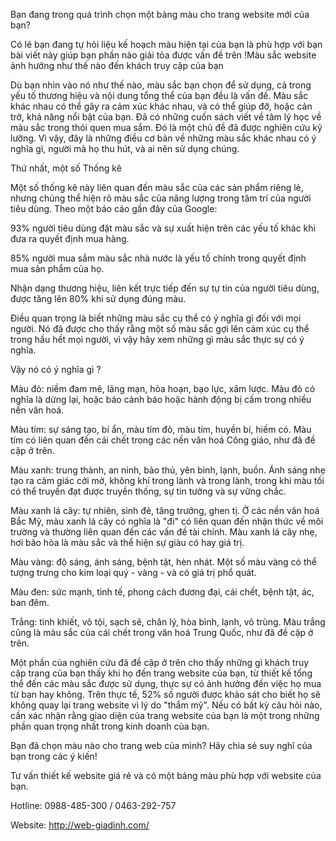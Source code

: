Bạn đang trong quá trình chọn một bảng màu cho trang website mới của bạn?

Có lẽ bạn đang tự hỏi liệu kế hoạch màu hiện tại của bạn là phù hợp với bạn bài viết này giúp bạn phần nào giải tỏa được vấn đề trên !Màu sắc website ảnh hưởng như thế nào đến khách truy cập của bạn

Dù bạn nhìn vào nó như thế nào, màu sắc bạn chọn để sử dụng, cả trong yếu tố thương hiệu và nội dung tổng thể của bạn đều là vấn đề. Màu sắc khác nhau có thể gây ra cảm xúc khác nhau, và có thể giúp đỡ, hoặc cản trở, khả năng nổi bật của bạn. Đã có những cuốn sách viết về tâm lý học về màu sắc trong thói quen mua sắm. Đó là một chủ đề đã được nghiên cứu kỹ lưỡng. Vì vậy, đây là những điều cơ bản về những màu sắc khác nhau có ý nghĩa gì, người mà họ thu hút, và ai nên sử dụng chúng.

Thứ nhất, một số Thống kê

Một số thống kê này liên quan đến màu sắc của các sản phẩm riêng lẻ, nhưng chúng thể hiện rõ màu sắc của năng lượng trong tâm trí của người tiêu dùng. Theo một báo cáo gần đây của Google:

93% người tiêu dùng đặt màu sắc và sự xuất hiện trên các yếu tố khác khi đưa ra quyết định mua hàng.

85% người mua sắm màu sắc nhà nước là yếu tố chính trong quyết định mua sản phẩm của họ.

Nhận dạng thương hiệu, liên kết trực tiếp đến sự tự tin của người tiêu dùng, được tăng lên 80% khi sử dụng đúng màu.

Điều quan trọng là biết những màu sắc cụ thể có ý nghĩa gì đối với mọi người. Nó đã được cho thấy rằng một số màu sắc gợi lên cảm xúc cụ thể trong hầu hết mọi người, vì vậy hãy xem những gì màu sắc thực sự có ý nghĩa.

Vậy nó có ý nghĩa gì ? 

Màu đỏ: niềm đam mê, lãng mạn, hỏa hoạn, bạo lực, xâm lược. Màu đỏ có nghĩa là dừng lại, hoặc báo cảnh báo hoặc hành động bị cấm trong nhiều nền văn hoá.

Màu tím: sự sáng tạo, bí ẩn, màu tím đỏ, màu tím, huyền bí, hiếm có. Màu tím có liên quan đến cái chết trong các nền văn hoá Công giáo, như đã đề cập ở trên.

Màu xanh: trung thành, an ninh, bảo thủ, yên bình, lạnh, buồn. Ánh sáng nhẹ tạo ra cảm giác cởi mở, không khí trong lành và trong lành, trong khi màu tối có thể truyền đạt được truyền thống, sự tin tưởng và sự vững chắc.

Màu xanh lá cây: tự nhiên, sinh đẻ, tăng trưởng, ghen tị. Ở các nền văn hoá Bắc Mỹ, màu xanh lá cây có nghĩa là "đi" có liên quan đến nhận thức về môi trường và thường liên quan đến các vấn đề tài chính. Màu xanh lá cây nhẹ, hơi bão hòa là màu sắc và thể hiện sự giàu có hay giá trị.

Màu vàng: độ sáng, ánh sáng, bệnh tật, hèn nhát. Một số màu vàng có thể tượng trưng cho kim loại quý - vàng - và có giá trị phổ quát.

Màu đen: sức mạnh, tinh tế, phong cách đương đại, cái chết, bệnh tật, ác, ban đêm.

Trắng: tinh khiết, vô tội, sạch sẽ, chân lý, hòa bình, lạnh, vô trùng. Màu trắng cũng là màu sắc của cái chết trong văn hoá Trung Quốc, như đã đề cập ở trên.

Một phần của nghiên cứu đã đề cập ở trên cho thấy những gì khách truy cập trang của bạn thấy khi họ đến trang website của bạn, từ thiết kế tổng thể đến các màu sắc được sử dụng, thực sự có ảnh hưởng đến việc họ mua từ bạn hay không. Trên thực tế, 52% số người được khảo sát cho biết họ sẽ không quay lại trang website vì lý do "thẩm mỹ". Nếu có bất kỳ câu hỏi nào, cần xác nhận rằng giao diện của trang website của bạn là một trong những phần quan trọng nhất trong kinh doanh của bạn.

Bạn đã chọn màu nào cho trang web của mình? Hãy chia sẻ suy nghĩ của bạn trong các ý kiến!

Tư vấn thiết kế website giá rẻ và có một bảng màu phù hợp với website của bạn.

Hotline: 0988-485-300 / 0463-292-757

Website: http://web-giadinh.com/
